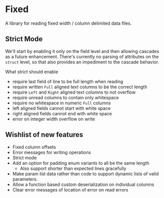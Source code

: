 # Fixed

A library for reading fixed width / column delimited data files.

## Strict Mode

We'll start by enabling it only on the field level and then allowing cascades
as a future enhancement. There's currently no parsing of attributes on the
`struct` level, so that also provides an impediment to the cascade behavior.

What strict should enable
 - require last field of line to be full length when reading
 - require written `Full` aligned text columns to be the correct length
 - require `Left` and `Right` aligned text columns to not overflow <!-- TODO: need test coverage for this -->
 - require unread columns to contain only whitespace
 - require no whitespace in numeric `Full` columns
 - left aligned fields cannot start with white space
 - right aligned fields cannot end with white space
 - error on integer width overflow on write <!-- TODO: need test coverage for this -->

## Wishlist of new features

 - Fixed column offsets
 - Error messages for writing operations
 - Strict mode
 - Add an option for padding enum variants to all be the same length
    - Also support shorter than expected lines gracefully
 - Make param list data rather than code to support dynamic lists of
   valid parameters.
 - Allow a function based custom deserialization on individual columns
 - Clear error messages of location of error on read errors
